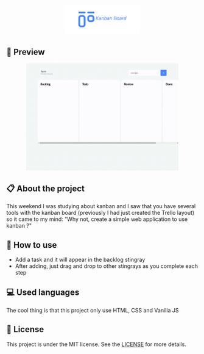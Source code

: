 <h1 align="center">
    <img src="./src/icon-repo-kanban.png" alt="Kanban Board by Jhony Walker" width="200px" />
</h1>

## :movie_camera: Preview

<p align="center"><img src="./src/kanban-board-preview.gif" alt="Kanban" width="400px" /></p>

## :clipboard: About the project

This weekend I was studying about kanban and I saw that you have several tools with the kanban board (previously I had just created the Trello layout) so it came to my mind: "Why not, create a simple web application to use kanban ?"

## :bookmark_tabs: How to use

- Add a task and it will appear in the backlog stingray
- After adding, just drag and drop to other stingrays as you complete each step

## :computer: Used languages

The cool thing is that this project only use HTML, CSS and Vanilla JS

## :book: License

This project is under the MIT license. See the [LICENSE](LICENSE.md) for more details.